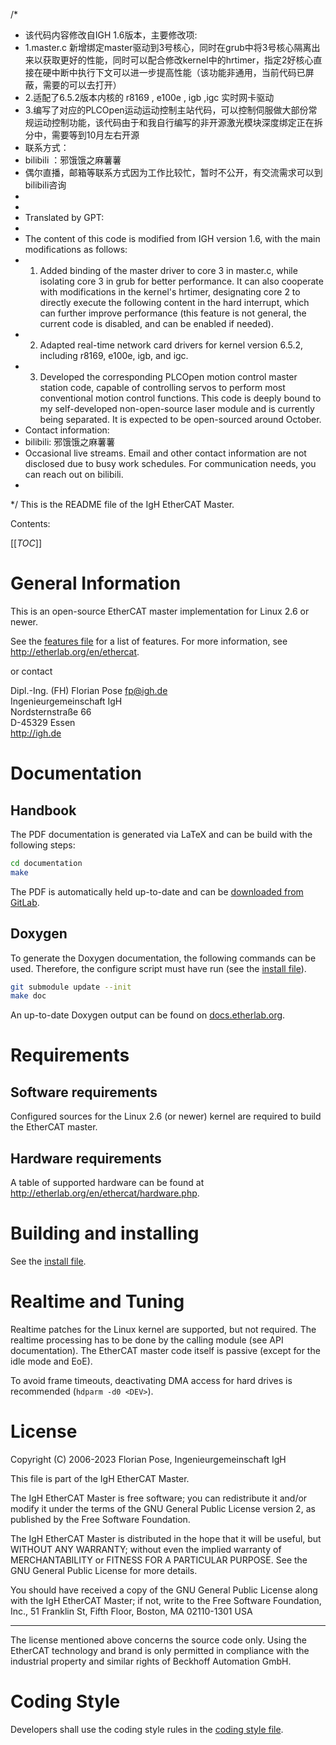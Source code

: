 /*
*  该代码内容修改自IGH 1.6版本，主要修改项:
*  1.master.c 新增绑定master驱动到3号核心，同时在grub中将3号核心隔离出来以获取更好的性能，同时可以配合修改kernel中的hrtimer，指定2好核心直接在硬中断中执行下文可以进一步提高性能（该功能非通用，当前代码已屏蔽，需要的可以去打开）
*  2.适配了6.5.2版本内核的 r8169 , e100e , igb ,igc 实时网卡驱动
*  3.编写了对应的PLCOpen运动运动控制主站代码，可以控制伺服做大部份常规运动控制功能，该代码由于和我自行编写的非开源激光模块深度绑定正在拆分中，需要等到10月左右开源
*  联系方式：
*  bilibili ：邪饿饿之麻薯薯
*  偶尔直播，邮箱等联系方式因为工作比较忙，暂时不公开，有交流需求可以到bilibili咨询
*
*
*  Translated by GPT:
*
*  The content of this code is modified from IGH version 1.6, with the main modifications as follows:
*  1. Added binding of the master driver to core 3 in master.c, while isolating core 3 in grub for better performance. It can also cooperate with modifications in the kernel's hrtimer, designating core 2 to directly execute the following content in the hard interrupt, which can further improve performance (this feature is not general, the current code is disabled, and can be enabled if needed).
*  2. Adapted real-time network card drivers for kernel version 6.5.2, including r8169, e100e, igb, and igc.
*  3. Developed the corresponding PLCOpen motion control master station code, capable of controlling servos to perform most conventional motion control functions. This code is deeply bound to my self-developed non-open-source laser module and is currently being separated. It is expected to be open-sourced around October.
*  Contact information:
*  bilibili: 邪饿饿之麻薯薯
*  Occasional live streams. Email and other contact information are not disclosed due to busy work schedules. For communication needs, you can reach out on bilibili.
*
*/
This is the README file of the IgH EtherCAT Master.

Contents:

[[_TOC_]]

# General Information

This is an open-source EtherCAT master implementation for Linux 2.6 or newer.

See the [features file](FEATURES.md) for a list of features. For more
information, see http://etherlab.org/en/ethercat.

or contact

>>>
Dipl.-Ing. (FH) Florian Pose <fp@igh.de>  
Ingenieurgemeinschaft IgH  
Nordsternstraße 66  
D-45329 Essen  
http://igh.de
>>>

# Documentation

## Handbook

The PDF documentation is generated via LaTeX and can be build with the
following steps:

```bash
cd documentation
make
```

The PDF is automatically held up-to-date and can be [downloaded from
GitLab](https://gitlab.com/etherlab.org/ethercat/-/jobs/artifacts/stable-1.5/raw/pdf/ethercat_doc.pdf?job=pdf).

## Doxygen

To generate the Doxygen documentation, the following commands can be used.
Therefore, the configure script must have run (see the [install
file](INSTALL.md)).

```bash
git submodule update --init
make doc
```

An up-to-date Doxygen output can be found on
[docs.etherlab.org](https://docs.etherlab.org/ethercat/1.5/doxygen/index.html).

# Requirements

## Software requirements

Configured sources for the Linux 2.6 (or newer) kernel are required to build
the EtherCAT master.

## Hardware requirements

A table of supported hardware can be found at
http://etherlab.org/en/ethercat/hardware.php.

# Building and installing

See the [install file](INSTALL.md).

# Realtime and Tuning

Realtime patches for the Linux kernel are supported, but not required. The
realtime processing has to be done by the calling module (see API
documentation). The EtherCAT master code itself is passive (except for the
idle mode and EoE).

To avoid frame timeouts, deactivating DMA access for hard drives is
recommended (`hdparm -d0 <DEV>`).

# License

Copyright (C) 2006-2023  Florian Pose, Ingenieurgemeinschaft IgH

This file is part of the IgH EtherCAT Master.

The IgH EtherCAT Master is free software; you can redistribute it and/or
modify it under the terms of the GNU General Public License version 2, as
published by the Free Software Foundation.

The IgH EtherCAT Master is distributed in the hope that it will be useful, but
WITHOUT ANY WARRANTY; without even the implied warranty of MERCHANTABILITY or
FITNESS FOR A PARTICULAR PURPOSE. See the GNU General Public License for more
details.

You should have received a copy of the GNU General Public License along with
the IgH EtherCAT Master; if not, write to the Free Software Foundation, Inc.,
51 Franklin St, Fifth Floor, Boston, MA  02110-1301  USA

---

The license mentioned above concerns the source code only. Using the EtherCAT
technology and brand is only permitted in compliance with the industrial
property and similar rights of Beckhoff Automation GmbH.

# Coding Style

Developers shall use the coding style rules in the [coding style
file](CodingStyle.md).
